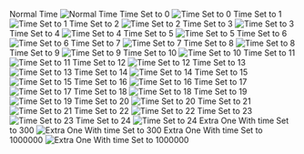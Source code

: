 Normal Time
![Normal Time](https://github.com/12brendon34/Dying-Light-Screenshots/blob/main/Normal%20Time%2019.7.png?raw=true "Normal Dying Light Menu Background Time")
Time Set to 0
![Time Set to 0](https://github.com/12brendon34/Dying-Light-Screenshots/blob/main/Float%200.png?raw=true "Time 0")
Time Set to 1
![Time Set to 1](https://github.com/12brendon34/Dying-Light-Screenshots/blob/main/Float%201.png?raw=true "Time 1")
Time Set to 2
![Time Set to 2](https://github.com/12brendon34/Dying-Light-Screenshots/blob/main/Float%202.png?raw=true "Time 2")
Time Set to 3
![Time Set to 3](https://github.com/12brendon34/Dying-Light-Screenshots/blob/main/Float%203.png?raw=true "Time 3")
Time Set to 4
![Time Set to 4](https://github.com/12brendon34/Dying-Light-Screenshots/blob/main/Float%204.png?raw=true "Time 4")
Time Set to 5
![Time Set to 5](https://github.com/12brendon34/Dying-Light-Screenshots/blob/main/Float%205.png?raw=true "Time 5")
Time Set to 6
![Time Set to 6](https://github.com/12brendon34/Dying-Light-Screenshots/blob/main/Float%206.png?raw=true "Time 6")
Time Set to 7
![Time Set to 7](https://github.com/12brendon34/Dying-Light-Screenshots/blob/main/Float%207.png?raw=true "Time 7")
Time Set to 8
![Time Set to 8](https://github.com/12brendon34/Dying-Light-Screenshots/blob/main/Float%208.png?raw=true "Time 8")
Time Set to 9
![Time Set to 9](https://github.com/12brendon34/Dying-Light-Screenshots/blob/main/Float%209.png?raw=true "Time 9")
Time Set to 10
![Time Set to 10](https://github.com/12brendon34/Dying-Light-Screenshots/blob/main/Float%2010.png?raw=true "Time 10")
Time Set to 11
![Time Set to 11](https://github.com/12brendon34/Dying-Light-Screenshots/blob/main/Float%2011.png?raw=true "Time 11")
Time Set to 12
![Time Set to 12](https://github.com/12brendon34/Dying-Light-Screenshots/blob/main/Float%2012.png?raw=true "Time 12")
Time Set to 13
![Time Set to 13](https://github.com/12brendon34/Dying-Light-Screenshots/blob/main/Float%2013.png?raw=true "Time 13")
Time Set to 14
![Time Set to 14](https://github.com/12brendon34/Dying-Light-Screenshots/blob/main/Float%2014.png?raw=true "Time 14")
Time Set to 15
![Time Set to 15](https://github.com/12brendon34/Dying-Light-Screenshots/blob/main/Float%2015.png?raw=true "Time 15")
Time Set to 16
![Time Set to 16](https://github.com/12brendon34/Dying-Light-Screenshots/blob/main/Float%2016.png?raw=true "Time 16")
Time Set to 17
![Time Set to 17](https://github.com/12brendon34/Dying-Light-Screenshots/blob/main/Float%2017.png?raw=true "Time 17")
Time Set to 18
![Time Set to 18](https://github.com/12brendon34/Dying-Light-Screenshots/blob/main/Float%2018.png?raw=true "Time 18")
Time Set to 19
![Time Set to 19](https://github.com/12brendon34/Dying-Light-Screenshots/blob/main/Float%2019.png?raw=true "Time 19")
Time Set to 20
![Time Set to 20](https://github.com/12brendon34/Dying-Light-Screenshots/blob/main/Float%2020.png?raw=true "Time 20")
Time Set to 21
![Time Set to 21](https://github.com/12brendon34/Dying-Light-Screenshots/blob/main/Float%2021.png?raw=true "Time 21")
Time Set to 22
![Time Set to 22](https://github.com/12brendon34/Dying-Light-Screenshots/blob/main/Float%2022.png?raw=true "Time 22")
Time Set to 23
![Time Set to 23](https://github.com/12brendon34/Dying-Light-Screenshots/blob/main/Float%2023.png?raw=true "Time 23")
Time Set to 24
![Time Set to 24](https://github.com/12brendon34/Dying-Light-Screenshots/blob/main/Float%2024.png?raw=true "Time 24")
Extra One With time Set to 300
![Extra One With time Set to 300](https://github.com/12brendon34/Dying-Light-Screenshots/blob/main/(Extra%20for%20fun%20Float%20300).png/?raw=true "Time 300 Because Why Not")
Extra One With time Set to 1000000
![Extra One With time Set to 1000000](https://github.com/12brendon34/Dying-Light-Screenshots/blob/main/(Extra%20for%20fun%20Float%201000000).png?raw=true "Time 1000000 Because Why Not")
